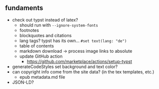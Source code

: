 ## fundaments
* check out typst instead of latex? 
  * should run with `--ignore-system-fonts`
  * footnotes
  * blockquotes and citations
  * lang tags? typst has its own... `#set text(lang: "de")`
  * table of contents
  * markdown download -> process image links to absolute
  * update GitHub action
    * https://github.com/marketplace/actions/setup-typst
* generateCodeStyles set background and text color? 
* can copyright info come from the site data? (in the tex templates, etc.)
  * epub metadata.md file
* JSON-LD?
